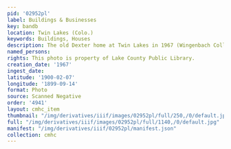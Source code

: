 ```yaml
---
pid: '02952pl'
label: Buildings & Businesses
key: bandb
location: Twin Lakes (Colo.)
keywords: Buildings, Houses
description: The old Dexter home at Twin Lakes in 1967 (Wingenbach Collection)
named_persons: 
rights: This photo is property of Lake County Public Library.
creation_date: '1967'
ingest_date: 
latitude: '1900-02-07'
longitude: '1899-09-14'
format: Photo
source: Scanned Negative
order: '4941'
layout: cmhc_item
thumbnail: "/img/derivatives/iiif/images/02952pl/full/250,/0/default.jpg"
full: "/img/derivatives/iiif/images/02952pl/full/1140,/0/default.jpg"
manifest: "/img/derivatives/iiif/02952pl/manifest.json"
collection: cmhc
---
```


